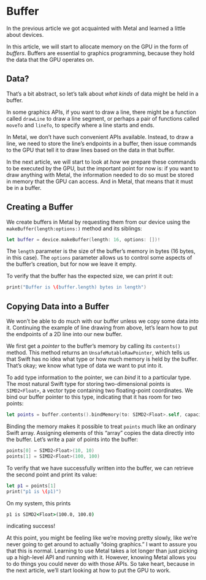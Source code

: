 # Buffer

In the previous article we got acquainted with Metal and learned a little about devices.

In this article, we will start to allocate memory on the GPU in the form of _buffers_. Buffers are essential to graphics programming, because they hold the data that the GPU operates on.

## Data?

That’s a bit abstract, so let’s talk about _what kinds_ of data might be held in a buffer.

In some graphics APIs, if you want to draw a line, there might be a function called `drawLine` to draw a line segment, or perhaps a pair of functions called `moveTo` and `lineTo`, to specify where a line starts and ends.

In Metal, we don’t have such convenient APIs available. Instead, to draw a line, we need to store the line’s endpoints in a buffer, then issue commands to the GPU that tell it to draw lines based on the data in that buffer.

In the next article, we will start to look at _how_ we prepare these commands to be executed by the GPU, but the important point for now is: if you want to draw anything with Metal, the information needed to do so must be stored in memory that the GPU can access. And in Metal, that means that it must be in a buffer.

## Creating a Buffer

We create buffers in Metal by requesting them from our device using the `makeBuffer(length:options:)` method and its siblings:

```Swift
let buffer = device.makeBuffer(length: 16, options: [])!
```

The `length` parameter is the size of the buffer’s memory in bytes (16 bytes, in this case). The `options` parameter allows us to control some aspects of the buffer’s creation, but for now we leave it empty.

To verify that the buffer has the expected size, we can print it out:

```Swift
print("Buffer is \(buffer.length) bytes in length")
```

## Copying Data into a Buffer

We won’t be able to do much with our buffer unless we copy some data into it. Continuing the example of line drawing from above, let’s learn how to put the endpoints of a 2D line into our new buffer.

We first get a _pointer_ to the buffer’s memory by calling its `contents()` method. This method returns an `UnsafeMutableRawPointer`, which tells us that Swift has no idea what type or how much memory is held by the buffer. That’s okay; we know what type of data we want to put into it.

To add type information to the pointer, we can _bind_ it to a particular type. The most natural Swift type for storing two-dimensional points is `SIMD2<Float>`, a vector type containing two floating-point coordinates. We bind our buffer pointer to this type, indicating that it has room for two points:

```Swift
let points = buffer.contents().bindMemory(to: SIMD2<Float>.self, capacity: 2)
```

Binding the memory makes it possible to treat `points` much like an ordinary Swift array. Assigning elements of this “array” copies the data directly into the buffer. Let’s write a pair of points into the buffer:

```Swift
points[0] = SIMD2<Float>(10, 10)
points[1] = SIMD2<Float>(100, 100)
```

To verify that we have successfully written into the buffer, we can retrieve the second point and print its value:

```Swift
let p1 = points[1]
print("p1 is \(p1)")
```

On my system, this prints

```cmd
p1 is SIMD2<Float>(100.0, 100.0)
```

indicating success!

At this point, you might be feeling like we’re moving pretty slowly, like we’re never going to get around to actually “doing graphics.” I want to assure you that this is normal. Learning to use Metal takes a lot longer than just picking up a high-level API and running with it. However, knowing Metal allows you to do things you could never do with those APIs. So take heart, because in the next article, we’ll start looking at how to put the GPU to work.
